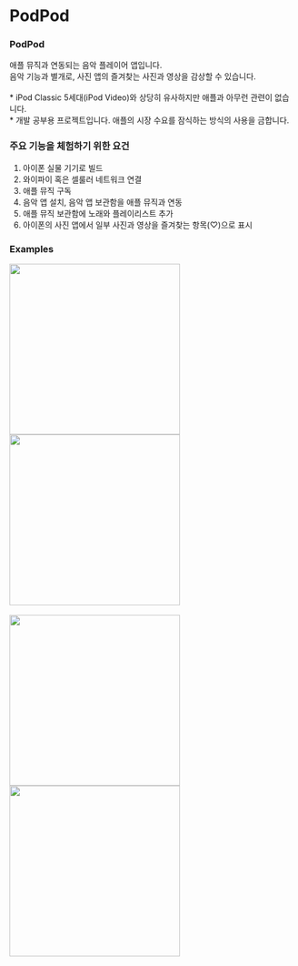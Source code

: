 # PodPod
### PodPod
애플 뮤직과 연동되는 음악 플레이어 앱입니다.</br>
음악 기능과 별개로, 사진 앱의 즐겨찾는 사진과 영상을 감상할 수 있습니다.</br></br>
\* iPod Classic 5세대(iPod Video)와 상당히 유사하지만 애플과 아무런 관련이 없습니다.</br>
\* 개발 공부용 프로젝트입니다. 애플의 시장 수요를 잠식하는 방식의 사용을 금합니다.

### 주요 기능을 체험하기 위한 요건
1. 아이폰 실물 기기로 빌드
2. 와이파이 혹은 셀룰러 네트워크 연결
3. 애플 뮤직 구독
4. 음악 앱 설치, 음악 앱 보관함을 애플 뮤직과 연동
5. 애플 뮤직 보관함에 노래와 플레이리스트 추가
6. 아이폰의 사진 앱에서 일부 사진과 영상을 즐겨찾는 항목(♡)으로 표시

### Examples
<div>
<img width = "300" src = "https://github.com/oliver-or-not/PodPod/assets/107789649/6b0e4b8f-8e97-4060-82d4-d5ecf254600d">
<img width = "300" src = "https://github.com/oliver-or-not/PodPod/assets/107789649/1e71a9f2-5fe3-4067-ac22-d0541b5a443a">
</div></br>

<div>
<img width = "300" src = "https://github.com/oliver-or-not/PodPod/assets/107789649/f31a1106-d576-4c50-b076-c730d771c349">
<img width = "300" src = "https://github.com/oliver-or-not/PodPod/assets/107789649/464e3d51-53f0-4e4e-ab2e-040829145d44">
</div>
